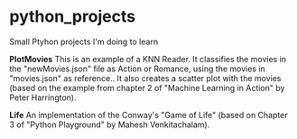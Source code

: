 # python_projects
Small Ptyhon projects I'm doing to learn

**PlotMovies** This is an example of a KNN Reader.  It classifies the movies in the "newMovies.json" file as Action or Romance, using the movies in "movies.json" as reference.. It also creates a scatter plot with the movies (based on the example from chapter 2 of "Machine Learning in Action" by Peter Harrington).

**Life** An implementation of the Conway's "Game of Life"  (based on Chapter 3 of "Python Playground" by Mahesh Venkitachalam).